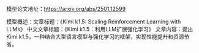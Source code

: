 模型论文地址：https://arxiv.org/abs/2501.12599

模型概述：文章标题：《Kimi k1.5: Scaling Reinforcement Learning with LLMs》
中文文章标题：《Kimi k1.5：利用LLM扩展强化学习》
文章内容：提出Kimi k1.5，一种结合大型语言模型与强化学习的框架，实现性能提升和资源节省。
